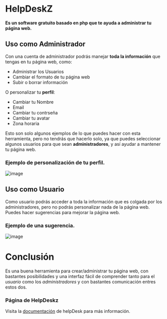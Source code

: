 # HelpDeskZ

**Es un software gratuito basado en php que te ayuda a administrar tu página web.**

## Uso como Administrador
Con una cuenta de administrador podrás manejar **toda la información** que tengas en tu página web, como:

- Administrar los Usuarios
- Cambiar el formato de tu página web
- Subir o borrar información

O personalizar tu **perfil**:

- Cambiar tu Nombre
- Email
- Cambiar tu contrseña
- Cambiar tu avatar
- Zona horaria

Esto son solo algunos ejemplos de lo que puedes hacer con esta herramienta, pero no tendrás que hacerlo solo, ya que puedes seleccionar algunos usuarios para que sean **administradores**, y así ayudar a mantener tu página web. 

### Ejemplo de personalización de tu perfil.
![image](https://user-images.githubusercontent.com/55486982/121778178-b1dfe600-cb8d-11eb-9b90-b53c2e9abbb3.png)


## Uso como Usuario
Como usuario podrás acceder a toda la información que es colgada por los administradores, pero no podrás personalizar nada de la página web.
Puedes hacer sugerencias para mejorar la página web.

### Ejemplo de una sugerencia.
![image](https://user-images.githubusercontent.com/55486982/121778596-7b0acf80-cb8f-11eb-95ab-cdc79aafefef.png)


# Conclusión
Es una buena herramienta para crear/administrar tu página web, con bastantes posibilidades y una interfaz fácil de comprender tanto para el _usuario_ como los _administradores_ y con bastantes comunicación entres estos dos. 

### Página de HelpDeskz
Visita la [documentación](https://www.helpdeskz.com) de helpDesk para más información.
